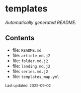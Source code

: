 <!-- templates/folder.md.j2 -->
# templates
_Automatically generated README._

## Contents
- file: `README.md` 
- file: `article.md.j2` 
- file: `folder.md.j2` 
- file: `landing.md.j2` 
- file: `series.md.j2` 
- file: `templates_map.yml` 


<sub>Last updated: 2025-09-02</sub>

